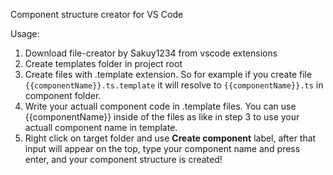 Component structure creator for VS Code

Usage:
1. Download file-creator by Sakuy1234 from vscode extensions 
2. Create templates folder in project root
3. Create files with .template extension. So for example if you create file `{{componentName}}.ts.template` it will resolve to `{{componentName}}.ts` in component folder.
4. Write your actuall component code in .template files. You can use {{componentName}} inside of the files as like in step 3 to use your actuall component name in template.
5. Right click on target folder and use **Create component** label, after that input will appear on the top, type your component name and press enter, and your component structure is created!
